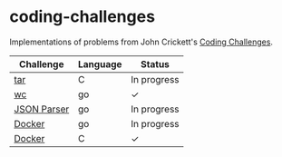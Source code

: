 # coding-challenges

Implementations of problems from John Crickett's [Coding Challenges](https://codingchallenges.fyi/challenges/intro).

| Challenge                              | Language | Status      |
| -------------------------------------- | -------- | ----------- |
| [tar](./tar/README.md)                 | C        | In progress |
| [wc](./wc/README.md)                   | go       | ✓           |
| [JSON Parser](./json-parser/README.md) | go       | In progress |
| [Docker](./docker/README.md)           | go       | In progress |
| [Docker](./docker/README.md)           | C        | ✓           |
